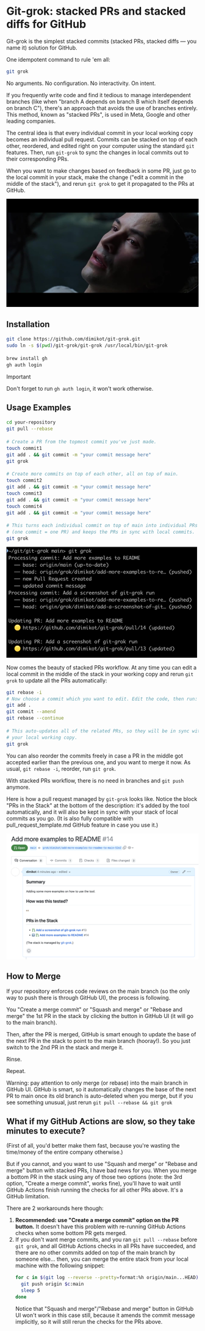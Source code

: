# Git-grok: stacked PRs and stacked diffs for GitHub

Git-grok is the simplest stacked commits (stacked PRs, stacked diffs — you name
it) solution for GitHub.

One idempotent command to rule 'em all:

```bash
git grok
```

No arguments. No configuration. No interactivity. On intent.

If you frequently write code and find it tedious to manage interdependent
branches (like when "branch A depends on branch B which itself depends on branch
C"), there's an approach that avoids the use of branches entirely. This method,
known as "stacked PRs", is used in Meta, Google and other leading companies.

The central idea is that every individual commit in your local working copy
becomes an individual pull request. Commits can be stacked on top of each other,
reordered, and edited right on your computer using the standard `git` features.
Then, run `git-grok` to sync the changes in local commits out to their
corresponding PRs.

When you want to make changes based on feedback in some PR, just go to the local
commit in your stack, make the change ("edit a commit in the middle of the
stack"), and rerun `git grok` to get it propagated to the PRs at GitHub.

<img src="media/he-grokked.jpg" />

## Installation

```bash
git clone https://github.com/dimikot/git-grok.git
sudo ln -s $(pwd)/git-grok/git-grok /usr/local/bin/git-grok

brew install gh
gh auth login
```

> [!IMPORTANT]
> Don't forget to run `gh auth login`, it won't work otherwise.

## Usage Examples

```bash
cd your-repository
git pull --rebase

# Create a PR from the topmost commit you've just made.
touch commit1
git add . && git commit -m "your commit message here"
git grok

# Create more commits on top of each other, all on top of main.
touch commit2
git add . && git commit -m "your commit message here"
touch commit3
git add . && git commit -m "your commit message here"
touch commit4
git add . && git commit -m "your commit message here"

# This turns each individual commit on top of main into individual PRs
# (one commit = one PR) and keeps the PRs in sync with local commits.
git grok
```

<img src="media/git-grok-run-example.png" width="500"/>

Now comes the beauty of stacked PRs workflow. At any time you can edit a local
commit in the middle of the stack in your working copy and rerun `git grok` to
update all the PRs automatically:

```bash
git rebase -i
# Now choose a commit which you want to edit. Edit the code, then run:
git add .
git commit --amend
git rebase --continue

# This auto-updates all of the related PRs, so they will be in sync with
# your local working copy.
git grok
```

You can also reorder the commits freely in case a PR in the middle got accepted
earlier than the previous one, and you want to merge it now. As usual, `git
rebase -i`, reorder, run `git grok`.

With stacked PRs workflow, there is no need in branches and `git push` anymore.

Here is how a pull request managed by `git-grok` looks like. Notice the block
"PRs in the Stack" at the bottom of the description: it's added by the tool
automatically, and it will also be kept in sync with your stack of local commits
as you go. (It is also fully compatible with pull_request_template.md GitHub
feature in case you use it.)

<img src="media/stack-example.png" width="600"/>

## How to Merge

If your repository enforces code reviews on the main branch (so the only way to
push there is through GitHub UI), the process is following.

You "Create a merge commit" or "Squash and merge" or "Rebase and merge" the 1st
PR in the stack by clicking the button in GitHub UI (it will go to the main
branch).

Then, after the PR is merged, GitHub is smart enough to update the base of the
next PR in the stack to point to the main branch (hooray!). So you just switch
to the 2nd PR in the stack and merge it.

Rinse.

Repeat.

Warning: pay attention to only merge (or rebase) into the main branch in GitHub
UI. GitHub is smart, so it automatically changes the base of the next PR to main
once its old branch is auto-deleted when you merge, but if you see something
unusual, just rerun `git pull --rebase && git grok`

## What if my GitHub Actions are slow, so they take minutes to execute?

(First of all, you'd better make them fast, because you're wasting the
time/money of the entire company otherwise.)

But if you cannot, and you want to use "Squash and merge" or "Rebase and merge"
button with stacked PRs, I have bad news for you. When you merge a bottom PR in
the stack using any of those two options (note: the 3rd option, "Create a merge
commit", works fine), you'll have to wait until GitHub Actions finish running
the checks for all other PRs above. It's a GitHub limitation.

There are 2 workarounds here though:

1. **Recommended: use "Create a merge commit" option on the PR button.** It
   doesn't have this problem with re-running GitHub Actions checks when some
   bottom PR gets merged.
2. If you don't want merge commits, and you ran `git pull --rebase` before `git
   grok`, and all GitHub Actions checks in all PRs have succeeded, and there are
   no other commits added on top of the main branch by someone else... then, you
   can merge the entire stack from your local machine with the following
   snippet:
   ```bash
   for c in $(git log --reverse --pretty=format:%h origin/main...HEAD); do
     git push origin $c:main
     sleep 5
   done
   ```
   Notice that "Squash and merge"/"Rebase and merge" button in GitHub UI won't
   work in this case still, because it amends the commit message implicitly, so
   it will still rerun the checks for the PRs above.
